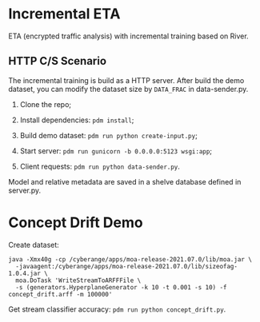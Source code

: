 # Incremental ETA

ETA (encrypted traffic analysis) with incremental training based on River.

## HTTP C/S Scenario

The incremental training is build as a HTTP server.
After build the demo dataset, you can modify the dataset size by `DATA_FRAC` in data-sender.py.

1. Clone the repo;

1. Install dependencies: `pdm install`;

1. Build demo dataset: `pdm run python create-input.py`;

1. Start server: `pdm run gunicorn -b 0.0.0.0:5123 wsgi:app`;

1. Client requests: `pdm run python data-sender.py`.

Model and relative metadata are saved in a shelve database defined in server.py.

# Concept Drift Demo

Create dataset:
```
java -Xmx40g -cp /cyberange/apps/moa-release-2021.07.0/lib/moa.jar \
  -javaagent:/cyberange/apps/moa-release-2021.07.0/lib/sizeofag-1.0.4.jar \
  moa.DoTask 'WriteStreamToARFFFile \
  -s (generators.HyperplaneGenerator -k 10 -t 0.001 -s 10) -f concept_drift.arff -m 100000'
```

Get stream classifier accuracy: `pdm run python concept_drift.py`.

